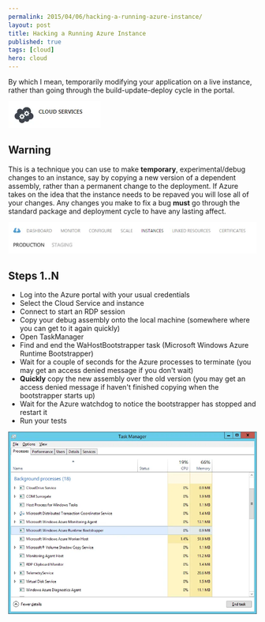 ```yaml
---
permalink: 2015/04/06/hacking-a-running-azure-instance/
layout: post
title: Hacking a Running Azure Instance
published: true
tags: [cloud]
hero: cloud
---
```


By which I mean, temporarily modifying your application on a live instance, rather than
going through the build-update-deploy cycle in the portal.

![cloud service](/img/posts/hacking-a-running-azure-instance/cloud-service.webp "cloud service icon")

## Warning

This is a technique you can use to make **temporary**, experimental/debug changes to an instance,
say by copying a new version of a dependent assembly, rather than a permanent change to the
deployment. If Azure takes on the idea that the instance needs to be repaved you will lose all
of your changes. Any changes you make to fix a bug **must** go through the standard package
and deployment cycle to have any lasting affect.

![cloud service](/img/posts/hacking-a-running-azure-instance/cloud-service-instances.webp "portal instances header")

## Steps 1..N

- Log into the Azure portal with your usual credentials
- Select the Cloud Service and instance
- Connect to start an RDP session
- Copy your debug assembly onto the local machine (somewhere where you can get to it again quickly)
- Open TaskManager
- Find and end the WaHostBootstrapper task (Microsoft Windows Azure Runtime Bootstrapper)
- Wait for a couple of seconds for the Azure processes to terminate (you may get an access denied message if you don't wait)
- **Quickly** copy the new assembly over the old version (you may get an access denied message if haven't finished copying when the bootstrapper starts up)
- Wait for the Azure watchdog to notice the bootstrapper has stopped and restart it
- Run your tests

![task manager](/img/posts/hacking-a-running-azure-instance/task-manager.webp "task manager screenshot")
